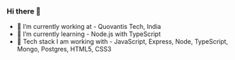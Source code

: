 ### Hi there 👋

- 🔭 I’m currently working at - Quovantis Tech, India
- 🌱 I’m currently learning - Node.js with TypeScript
- 🌱 Tech stack I am working with - JavaScript, Express, Node, TypeScript, Mongo, Postgres, HTML5, CSS3
